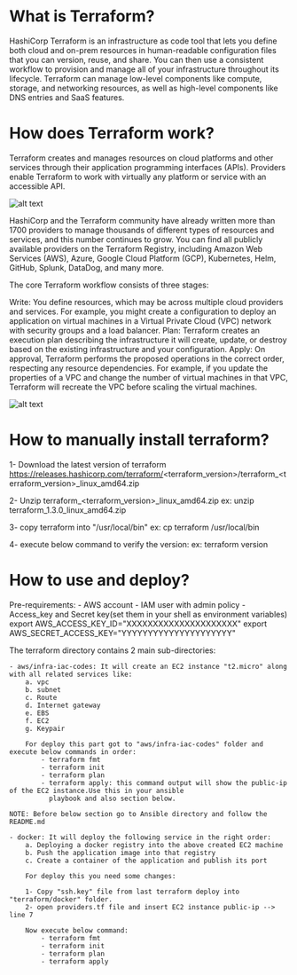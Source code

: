 # What is Terraform?

HashiCorp Terraform is an infrastructure as code tool that lets you define both cloud and on-prem
resources in human-readable configuration files that you can version, reuse, and share. You can 
then use a consistent workflow to provision and manage all of your infrastructure throughout its 
lifecycle. Terraform can manage low-level components like compute, storage, and networking resources,
as well as high-level components like DNS entries and SaaS features.

# How does Terraform work?

Terraform creates and manages resources on cloud platforms and other services through their application 
programming interfaces (APIs). Providers enable Terraform to work with virtually any platform or service 
with an accessible API.

![alt text](https://content.hashicorp.com/api/assets?product=terraform&version=refs%2Fheads%2Fv1.3&asset=website%2Fimg%2Fdocs%2Fintro-terraform-apis.png&width=2048&height=644)

HashiCorp and the Terraform community have already written more than 1700 providers to manage thousands of different types of resources and services, and this number continues to grow. You can find all publicly available providers on the Terraform Registry, including Amazon Web Services (AWS), Azure, Google Cloud Platform (GCP), Kubernetes, Helm, GitHub, Splunk, DataDog, and many more.

The core Terraform workflow consists of three stages:

Write: You define resources, which may be across multiple cloud providers and services. For example, you might create a configuration to deploy an application on virtual machines in a Virtual Private Cloud (VPC) network with security groups and a load balancer.
Plan: Terraform creates an execution plan describing the infrastructure it will create, update, or destroy based on the existing infrastructure and your configuration.
Apply: On approval, Terraform performs the proposed operations in the correct order, respecting any resource dependencies. For example, if you update the properties of a VPC and change the number of virtual machines in that VPC, Terraform will recreate the VPC before scaling the virtual machines.

![alt text](https://content.hashicorp.com/api/assets?product=terraform&version=refs%2Fheads%2Fv1.3&asset=website%2Fimg%2Fdocs%2Fintro-terraform-workflow.png&width=2038&height=1773)

# How to manually install terraform?

1- Download the latest version of terraform https://releases.hashicorp.com/terraform/<terraform_version>/terraform_<terraform_version>_linux_amd64.zip

2- Unzip terraform_<terraform_version>_linux_amd64.zip
    ex: unzip terraform_1.3.0_linux_amd64.zip

3- copy terraform into "/usr/local/bin"
    ex: cp terraform /usr/local/bin

4- execute below command to verify the version:
    ex: terraform version

# How to use and deploy?

Pre-requirements:
    - AWS account
    - IAM user with admin policy
    - Access_key and Secret key(set them in your shell as environment variables)
        export AWS_ACCESS_KEY_ID="XXXXXXXXXXXXXXXXXXXXX"
        export AWS_SECRET_ACCESS_KEY="YYYYYYYYYYYYYYYYYYYYY"   

The terraform directory contains 2 main sub-directories:
    
    - aws/infra-iac-codes: It will create an EC2 instance "t2.micro" along with all related services like:
        a. vpc
        b. subnet
        c. Route
        d. Internet gateway
        e. EBS
        f. EC2
        g. Keypair

        For deploy this part got to "aws/infra-iac-codes" folder and execute below commands in order:
            - terraform fmt
            - terraform init
            - terraform plan
            - terraform apply: this command output will show the public-ip of the EC2 instance.Use this in your ansible 
              playbook and also section below.

    NOTE: Before below section go to Ansible directory and follow the README.md

    - docker: It will deploy the following service in the right order:
        a. Deploying a docker registry into the above created EC2 machine
        b. Push the application image into that registry
        c. Create a container of the application and publish its port

        For deploy this you need some changes:

        1- Copy "ssh.key" file from last terraform deploy into "terraform/docker" folder.
        2- open providers.tf file and insert EC2 instance public-ip --> line 7

        Now execute below command:
            - terraform fmt
            - terraform init
            - terraform plan
            - terraform apply
